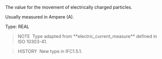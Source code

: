 The value for the movement of electrically charged particles.

Usually measured in Ampere (A).

Type: REAL

> NOTE&nbsp; Type adapted from \*\*electric_current_measure\*\* defined in ISO 10303-41.

> HISTORY&nbsp; New type in IFC1.5.1.
